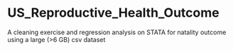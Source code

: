 # US_Reproductive_Health_Outcome
A cleaning exercise and regression analysis on STATA for  natality outcome using a large (>6 GB) csv dataset
